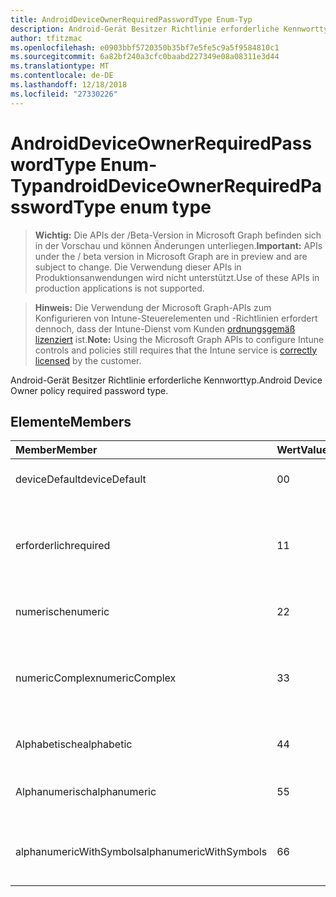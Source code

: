 ```yaml
---
title: AndroidDeviceOwnerRequiredPasswordType Enum-Typ
description: Android-Gerät Besitzer Richtlinie erforderliche Kennworttyp.
author: tfitzmac
ms.openlocfilehash: e0903bbf5720350b35bf7e5fe5c9a5f9584810c1
ms.sourcegitcommit: 6a82bf240a3cfc0baabd227349e08a08311e3d44
ms.translationtype: MT
ms.contentlocale: de-DE
ms.lasthandoff: 12/18/2018
ms.locfileid: "27330226"
---
```

# <a name="androiddeviceownerrequiredpasswordtype-enum-type"></a><span data-ttu-id="a4896-103">AndroidDeviceOwnerRequiredPasswordType Enum-Typ</span><span class="sxs-lookup"><span data-stu-id="a4896-103">androidDeviceOwnerRequiredPasswordType enum type</span></span>

> <span data-ttu-id="a4896-104">**Wichtig:** Die APIs der /Beta-Version in Microsoft Graph befinden sich in der Vorschau und können Änderungen unterliegen.</span><span class="sxs-lookup"><span data-stu-id="a4896-104">**Important:** APIs under the / beta version in Microsoft Graph are in preview and are subject to change.</span></span> <span data-ttu-id="a4896-105">Die Verwendung dieser APIs in Produktionsanwendungen wird nicht unterstützt.</span><span class="sxs-lookup"><span data-stu-id="a4896-105">Use of these APIs in production applications is not supported.</span></span>

> <span data-ttu-id="a4896-106">**Hinweis:** Die Verwendung der Microsoft Graph-APIs zum Konfigurieren von Intune-Steuerelementen und -Richtlinien erfordert dennoch, dass der Intune-Dienst vom Kunden [ordnungsgemäß lizenziert](https://go.microsoft.com/fwlink/?linkid=839381) ist.</span><span class="sxs-lookup"><span data-stu-id="a4896-106">**Note:** Using the Microsoft Graph APIs to configure Intune controls and policies still requires that the Intune service is [correctly licensed](https://go.microsoft.com/fwlink/?linkid=839381) by the customer.</span></span>

<span data-ttu-id="a4896-107">Android-Gerät Besitzer Richtlinie erforderliche Kennworttyp.</span><span class="sxs-lookup"><span data-stu-id="a4896-107">Android Device Owner policy required password type.</span></span>
## <a name="members"></a><span data-ttu-id="a4896-108">Elemente</span><span class="sxs-lookup"><span data-stu-id="a4896-108">Members</span></span>
|<span data-ttu-id="a4896-109">Member</span><span class="sxs-lookup"><span data-stu-id="a4896-109">Member</span></span>|<span data-ttu-id="a4896-110">Wert</span><span class="sxs-lookup"><span data-stu-id="a4896-110">Value</span></span>|<span data-ttu-id="a4896-111">Beschreibung</span><span class="sxs-lookup"><span data-stu-id="a4896-111">Description</span></span>|
|:---|:---|:---|
|<span data-ttu-id="a4896-112">deviceDefault</span><span class="sxs-lookup"><span data-stu-id="a4896-112">deviceDefault</span></span>|<span data-ttu-id="a4896-113">0</span><span class="sxs-lookup"><span data-stu-id="a4896-113">0</span></span>|<span data-ttu-id="a4896-114">Gerät Standardwert, keine beabsichtigt.</span><span class="sxs-lookup"><span data-stu-id="a4896-114">Device default value, no intent.</span></span>|
|<span data-ttu-id="a4896-115">erforderlich</span><span class="sxs-lookup"><span data-stu-id="a4896-115">required</span></span>|<span data-ttu-id="a4896-116">1</span><span class="sxs-lookup"><span data-stu-id="a4896-116">1</span></span>|<span data-ttu-id="a4896-117">Es muss ein Kennwort festlegen, jedoch ohne Einschränkungen auf Typ.</span><span class="sxs-lookup"><span data-stu-id="a4896-117">There must be a password set, but there are no restrictions on type.</span></span>|
|<span data-ttu-id="a4896-118">numerische</span><span class="sxs-lookup"><span data-stu-id="a4896-118">numeric</span></span>|<span data-ttu-id="a4896-119">2</span><span class="sxs-lookup"><span data-stu-id="a4896-119">2</span></span>|<span data-ttu-id="a4896-120">AT mindestens numerische.</span><span class="sxs-lookup"><span data-stu-id="a4896-120">At least numeric.</span></span>|
|<span data-ttu-id="a4896-121">numericComplex</span><span class="sxs-lookup"><span data-stu-id="a4896-121">numericComplex</span></span>|<span data-ttu-id="a4896-122">3</span><span class="sxs-lookup"><span data-stu-id="a4896-122">3</span></span>|<span data-ttu-id="a4896-123">AT mindestens numerische mit keine wiederholten oder eine geordneten Sequenzen.</span><span class="sxs-lookup"><span data-stu-id="a4896-123">At least numeric with no repeating or ordered sequences.</span></span>|
|<span data-ttu-id="a4896-124">Alphabetische</span><span class="sxs-lookup"><span data-stu-id="a4896-124">alphabetic</span></span>|<span data-ttu-id="a4896-125">4</span><span class="sxs-lookup"><span data-stu-id="a4896-125">4</span></span>|<span data-ttu-id="a4896-126">Mindestens alphabetische Kennwort.</span><span class="sxs-lookup"><span data-stu-id="a4896-126">At least alphabetic password.</span></span>|
|<span data-ttu-id="a4896-127">Alphanumerisch</span><span class="sxs-lookup"><span data-stu-id="a4896-127">alphanumeric</span></span>|<span data-ttu-id="a4896-128">5</span><span class="sxs-lookup"><span data-stu-id="a4896-128">5</span></span>|<span data-ttu-id="a4896-129">Mindestens Alphanumerisches Kennwort</span><span class="sxs-lookup"><span data-stu-id="a4896-129">At least alphanumeric password</span></span>|
|<span data-ttu-id="a4896-130">alphanumericWithSymbols</span><span class="sxs-lookup"><span data-stu-id="a4896-130">alphanumericWithSymbols</span></span>|<span data-ttu-id="a4896-131">6</span><span class="sxs-lookup"><span data-stu-id="a4896-131">6</span></span>|<span data-ttu-id="a4896-132">Mindestens alphanumerische durch Geviertstrich.</span><span class="sxs-lookup"><span data-stu-id="a4896-132">At least alphanumeric with symbols.</span></span>|





